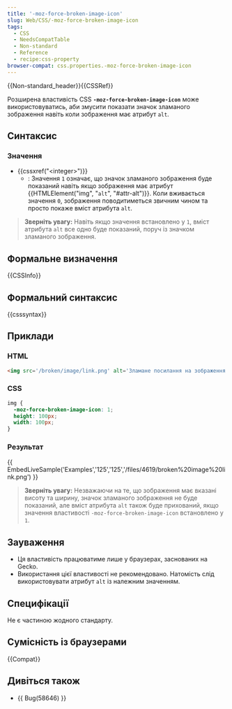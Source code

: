 ```yaml
---
title: '-moz-force-broken-image-icon'
slug: Web/CSS/-moz-force-broken-image-icon
tags:
  - CSS
  - NeedsCompatTable
  - Non-standard
  - Reference
  - recipe:css-property
browser-compat: css.properties.-moz-force-broken-image-icon
---
```

{{Non-standard_header}}{{CSSRef}}

Розширена властивість CSS **`-moz-force-broken-image-icon`** може використовуватись, аби змусити показати значок зламаного зображення навіть коли зображення має атрибут `alt`.

## Синтаксис

### Значення

- {{cssxref("&lt;integer&gt;")}}
  - : Значення `1` означає, що значок зламаного зображення буде показаний навіть якщо зображення має атрибут {{HTMLElement("img", "<code>alt</code>", "#attr-alt")}}. Коли вживається значення `0`, зображення поводитиметься звичним чином та просто покаже вміст атрибута `alt`.

> **Зверніть увагу:** Навіть якщо значення встановлено у `1`, вміст атрибута `alt` все одно буде показаний, поруч із значком зламаного зображення.

## Формальне визначення

{{CSSInfo}}

## Формальний синтаксис

{{csssyntax}}

## Приклади

### HTML

```html
<img src='/broken/image/link.png' alt='Зламане посилання на зображення'>
```

### CSS

```css
img {
  -moz-force-broken-image-icon: 1;
  height: 100px;
  width: 100px;
}
```

### Результат

{{ EmbedLiveSample('Examples','125','125','/files/4619/broken%20image%20link.png') }}

> **Зверніть увагу:** Незважаючи на те, що зображення має вказані висоту та ширину, значок зламаного зображення не буде показаний, але вміст атрибута `alt` також буде прихований, якщо значення властивості `-moz-force-broken-image-icon` встановлено у `1`.

## Зауваження

- Ця властивість працюватиме лише у браузерах, заснованих на Gecko.
- Використання цієї властивості не рекомендовано. Натомість слід використовувати атрибут `alt` із належним значенням.

## Специфікації

Не є частиною жодного стандарту.

## Сумісність із браузерами

{{Compat}}

## Дивіться також

- {{ Bug(58646) }}
